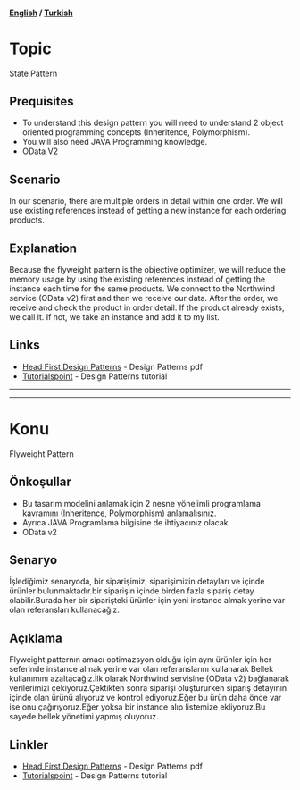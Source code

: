 #### [English](#topic) / [Turkish](#konu)
# Topic

State Pattern

## Prequisites

* To understand this design pattern you will need to understand 2 object oriented programming concepts (Inheritence, Polymorphism). 
* You will also need JAVA Programming knowledge.
* OData V2

## Scenario

In our scenario, there are multiple orders in detail within one order. We will use existing references instead of getting a new instance for each ordering products.
## Explanation

Because the flyweight pattern is the objective optimizer, we will reduce the memory usage by using the existing references instead of getting the instance each time for the same products. We connect to the Northwind service (OData v2) first and then we receive our data. After the order, we receive and check the product in order detail. If the product already exists, we call it. If not, we take an instance and add it to my list.

## Links

* [Head First Design Patterns](https://github.com/kanastasov/Advanced-Java-Programming--First-Semeste-/blob/master/Design%20Patterns%20For%20Dummies%20%26%20HeadFirst/head%20first%20design%20patterns%20-%20ora%202004.pdf) - Design Patterns pdf
* [Tutorialspoint](https://www.tutorialspoint.com/design_pattern/builder_pattern.htm) - Design Patterns tutorial

---
---

# Konu

Flyweight Pattern

## Önkoşullar

* Bu tasarım modelini anlamak için 2 nesne yönelimli programlama kavramını (Inheritence, Polymorphism) anlamalısınız. 
* Ayrıca JAVA Programlama bilgisine de ihtiyacınız olacak.
* OData v2

## Senaryo

İşlediğimiz senaryoda, bir siparişimiz, siparişimizin detayları ve içinde ürünler bulunmaktadır.bir siparişin içinde birden fazla sipariş detay olabilir.Burada her bir siparişteki ürünler için yeni instance almak yerine var olan referansları kullanacağız.

## Açıklama
Flyweight patternın amacı optimazsyon olduğu için aynı ürünler için her seferinde instance almak yerine var olan referanslarını kullanarak Bellek kullanımını azaltacağız.İlk olarak Northwind servisine (OData v2) bağlanarak verilerimizi çekiyoruz.Çektikten sonra siparişi oluştururken sipariş detayının içinde olan ürünü alıyoruz ve kontrol ediyoruz.Eğer bu ürün daha önce var ise onu çağırıyoruz.Eğer yoksa bir instance alıp listemize ekliyoruz.Bu sayede bellek yönetimi yapmış oluyoruz.


## Linkler

* [Head First Design Patterns](https://github.com/kanastasov/Advanced-Java-Programming--First-Semeste-/blob/master/Design%20Patterns%20For%20Dummies%20%26%20HeadFirst/head%20first%20design%20patterns%20-%20ora%202004.pdf) - Design Patterns pdf
* [Tutorialspoint](https://www.tutorialspoint.com/design_pattern/builder_pattern.htm) - Design Patterns tutorial
